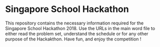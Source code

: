 # Singapore School Hackathon
This repository contains the necessary information required for the Singapore School Hackathon 2018.
Use the URLs in the main word file to either read the problem set, understand the schedule or for any other purpose of the Hackakthon.
Have fun, and enjoy the competition !
